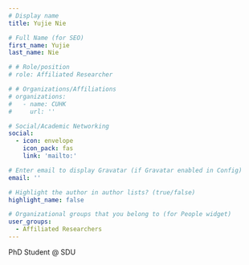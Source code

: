 ```yaml
---
# Display name
title: Yujie Nie

# Full Name (for SEO)
first_name: Yujie
last_name: Nie

# # Role/position
# role: Affiliated Researcher

# # Organizations/Affiliations
# organizations:
#   - name: CUHK
#     url: ''

# Social/Academic Networking
social:
  - icon: envelope
    icon_pack: fas
    link: 'mailto:'

# Enter email to display Gravatar (if Gravatar enabled in Config)
email: ''

# Highlight the author in author lists? (true/false)
highlight_name: false

# Organizational groups that you belong to (for People widget)
user_groups:
  - Affiliated Researchers
---
```


PhD Student @ SDU